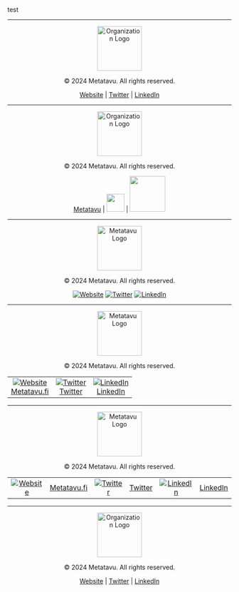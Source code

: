 test




---

<div align="center">
    <img src="https://metatavu.fi/wp-content/uploads/2024/02/cropped-metatavu-favicon.jpg" alt="Organization Logo" width="100">
    <p>© 2024 Metatavu. All rights reserved.</p>
    <p>
        <a href="https://www.metatavu.fi">Website</a> | 
        <a href="https://twitter.com/metatavu">Twitter</a> | 
        <a href="https://fi.linkedin.com/company/metatavu">LinkedIn</a>
    </p>
</div>

---

<div align="center"> 
    <img src="https://metatavu.fi/wp-content/uploads/2024/02/cropped-metatavu-favicon.jpg" alt="Organization Logo" width="100">
    <p>© 2024 Metatavu. All rights reserved.</p>
    <p>
        <a href="https://www.metatavu.fi">Metatavu</a> | 
        <img src="https://img.shields.io/badge/X-000000?style=for-the-badge&logo=x&logoColor=white" width="40px"> | 
        <img src="https://img.shields.io/badge/LinkedIn-0077B5?style=for-the-badge&logo=linkedin&logoColor=white" width="80px">
    </p>
</div>

---

<div align="center">
    <img src="https://metatavu.fi/wp-content/uploads/2024/02/cropped-metatavu-favicon.jpg" alt="Metatavu Logo" width="100">
    <p>© 2024 Metatavu. All rights reserved.</p>
    <p>
        <a href="https://your-organization-website.com"><img src="https://img.icons8.com/color/48/000000/web.png" alt="Website"></a>
        <a href="https://twitter.com/metatavu"><img src="https://img.icons8.com/color/48/000000/twitterx.png" alt="Twitter"></a>
        <a href="https://fi.linkedin.com/company/metatavu"><img src="https://img.icons8.com/color/48/000000/linkedin.png" alt="LinkedIn"></a>
    </p>
</div>

---

<div align="center">
    <img src="https://metatavu.fi/wp-content/uploads/2024/02/cropped-metatavu-favicon.jpg" alt="Metatavu Logo" width="100">
    <p>© 2024 Metatavu. All rights reserved.</p>
    <table>
        <tr>
            <td align="center">
                <a href="https://www.metatavu.fi"><img src="https://img.icons8.com/color/48/000000/web.png" alt="Website"></a><br>
                <a href="https://www.metatavu.fi">Metatavu.fi</a>
            </td>
            <td align="center">
                <a href="https://twitter.com/metatavu"><img src="https://img.icons8.com/color/48/000000/twitterx.png" alt="Twitter"></a><br>
                <a href="https://twitter.com/metatavu">Twitter</a>
            </td>
            <td align="center">
                <a href="https://fi.linkedin.com/company/metatavu"><img src="https://img.icons8.com/color/48/000000/linkedin.png" alt="LinkedIn"></a><br>
                <a href="https://fi.linkedin.com/company/metatavu">LinkedIn</a>
            </td>
        </tr>
    </table>
</div>

---

<div align="center">
    <img src="https://metatavu.fi/wp-content/uploads/2024/02/cropped-metatavu-favicon.jpg" alt="Metatavu Logo" width="100">
    <p>© 2024 Metatavu. All rights reserved.</p>
    <table>
        <tr>
            <td align="center">
                <a href="https://www.metatavu.fi"><img src="https://img.icons8.com/color/48/000000/web.png" alt="Website"></a>
            </td>
            <td align="center">
                <a href="https://www.metatavu.fi">Metatavu.fi</a>
            </td>
            <td align="center">
                <a href="https://twitter.com/metatavu"><img src="https://img.icons8.com/color/48/000000/twitterx.png" alt="Twitter"></a>
            </td>
            <td align="center">
                <a href="https://twitter.com/metatavu">Twitter</a>
            </td>
            <td align="center">
                <a href="https://fi.linkedin.com/company/metatavu"><img src="https://img.icons8.com/color/48/000000/linkedin.png" alt="LinkedIn"></a>
            </td>
            <td align="center">
                <a href="https://fi.linkedin.com/company/metatavu">LinkedIn</a>
            </td>
        </tr>
    </table>
</div>

<div id="metatavu-custom-footer"><div align="center">
  <hr>
  <img src="https://metatavu.fi/wp-content/uploads/2024/02/cropped-metatavu-favicon.jpg" alt="Organization Logo" width="100">
  <p>© 2024 Metatavu. All rights reserved.</p>
  <p>
      <a href="https://www.metatavu.fi">Website</a> | 
      <a href="https://twitter.com/metatavu">Twitter</a> | 
      <a href="https://fi.linkedin.com/company/metatavu">LinkedIn</a>
  </p>
</div></div>